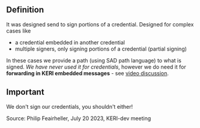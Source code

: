 ## Definition
It was designed send to sign portions of a credential. Designed for complex cases like 
- a credential embedded in another credential
- multiple signers, only signing portions of a credential (partial signing)

In these cases we provide a path (using SAD path language) to what is signed.
_We have never used it for credentials_, however we do need it for
**forwarding in KERI embedded messages** - see [video discussion](https://us06web.zoom.us/rec/play/qEL79NTkwi4KHrC7ytfy4pYJySOvjpL_gqMSiTxEBl9uXPaeUSaQdka_65xLKP1yozaakqIlYpIX4Yxc.xN0-4LkaqWOZqDjg?canPlayFromShare=true&from=share_recording_detail&continueMode=true&componentName=rec-play&originRequestUrl=https%3A%2F%2Fus06web.zoom.us%2Frec%2Fshare%2F9RtKAuTNe1417D-4tgdLzmdsrRz63EuaBOysMQU4EZ0ysw4aaZXsIXo1tIRNdzyC.FJhPr84fMxOsGoQN).

## Important
We don't sign our credentials, you shouldn't either!

Source: Philip Feairheller, July 20 2023, KERI-dev meeting